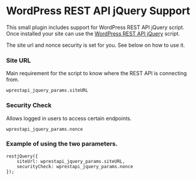 # WordPress REST API jQuery Support

This small plugin includes support for WordPress REST API jQuery script. Once installed your site can use the [WordPress REST API jQuery](https://github.com/seb86/WordPress-REST-API-jQuery) script.

The site url and nonce security is set for you. See below on how to use it.

### Site URL
Main requirement for the script to know where the REST API is connecting from.

```wprestapi_jquery_params.siteURL```

### Security Check
Allows logged in users to access certain endpoints.

```wprestapi_jquery_params.nonce```

### Example of using the two parameters.

```
restjQuery({
    siteUrl: wprestapi_jquery_params.siteURL,
    securityCheck: wprestapi_jquery_params.nonce
});
```
